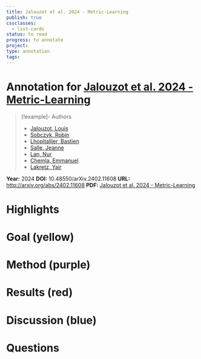 ```yaml
---
title: Jalouzot et al. 2024 - Metric-Learning
publish: true
cssclasses:
  - list-cards
status: to read
progress: to annotate
project:
type: annotation
tags:
---
```

# Annotation for [Jalouzot et al. 2024 - Metric-Learning](Papers/References/Jalouzot%20et%20al.%202024%20-%20Metric-Learning)

> [!example]- Authors
> - [Jalouzot, Louis](Papers/People/Jalouzot%20Louis)
> - [Sobczyk, Robin](Papers/People/Sobczyk%20Robin)
> - [Lhopitallier, Bastien](Papers/People/Lhopitallier%20Bastien)
> - [Salle, Jeanne](Papers/People/Salle%20Jeanne)
> - [Lan, Nur](Papers/People/Lan%20Nur)
> - [Chemla, Emmanuel](Papers/People/Chemla%20Emmanuel)
> - [Lakretz, Yair](Papers/People/Lakretz%20Yair)

**Year:** 2024
**DOI:** 10.48550/arXiv.2402.11608
**URL:** http://arxiv.org/abs/2402.11608
**PDF:** [Jalouzot et al. 2024 - Metric-Learning](Papers/PDFs/Jalouzot%20et%20al.%202024%20-%20Metric-Learning%20Encoding%20Models%20Identify%20Processing%20Profiles%20of%20Linguistic%20Features%20in%20BERT's%20Representations.pdf)

# Highlights


# Goal (yellow)


# Method (purple)


# Results (red)


# Discussion (blue)


# Questions

